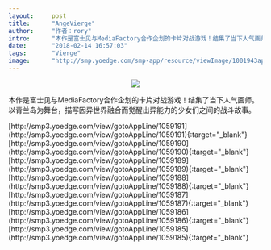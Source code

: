 ```yaml
---
layout:     post
title:      "AngeVierge"
author:     "作者：rory"
intro:      "本作是富士见与MediaFactory合作企划的卡片对战游戏！结集了当下人气画师。以青兰岛为舞台，描写因异世界融合而觉醒出异能力的少女们之间的战斗故事。"
date:       "2018-02-14 16:57:03"
tags:       "Vierge"
image:      "http://smp.yoedge.com/smp-app/resource/viewImage/1001943appline.png"
---
```

<div style="text-align: center">
<p><img src="http://smp.yoedge.com/smp-app/resource/viewImage/1001943appline.png"/></p>
</div>
<p class="post-meta">
<span>本作是富士见与MediaFactory合作企划的卡片对战游戏！结集了当下人气画师。以青兰岛为舞台，描写因异世界融合而觉醒出异能力的少女们之间的战斗故事。</span>
</p>
[http://smp3.yoedge.com/view/gotoAppLine/1059191](http://smp3.yoedge.com/view/gotoAppLine/1059191){:target="_blank"}
[http://smp3.yoedge.com/view/gotoAppLine/1059190](http://smp3.yoedge.com/view/gotoAppLine/1059190){:target="_blank"}
[http://smp3.yoedge.com/view/gotoAppLine/1059189](http://smp3.yoedge.com/view/gotoAppLine/1059189){:target="_blank"}
[http://smp3.yoedge.com/view/gotoAppLine/1059188](http://smp3.yoedge.com/view/gotoAppLine/1059188){:target="_blank"}
[http://smp3.yoedge.com/view/gotoAppLine/1059187](http://smp3.yoedge.com/view/gotoAppLine/1059187){:target="_blank"}
[http://smp3.yoedge.com/view/gotoAppLine/1059186](http://smp3.yoedge.com/view/gotoAppLine/1059186){:target="_blank"}
[http://smp3.yoedge.com/view/gotoAppLine/1059185](http://smp3.yoedge.com/view/gotoAppLine/1059185){:target="_blank"}


